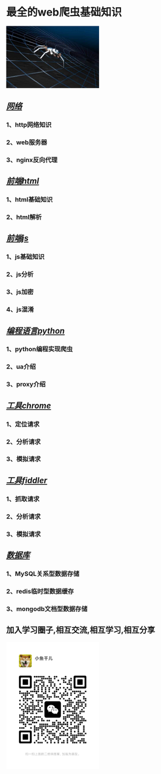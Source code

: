 # 最全的web爬虫基础知识

<img src="./image/spider.jpg" width="249"/>

## *[网络](https://github.com/nwaiting/spider-base/tree/master/http)*

### 1、http网络知识

### 2、web服务器

### 3、nginx反向代理

## *[前端html](https://github.com/nwaiting/spider-base/tree/master/html)*

### 1、html基础知识

### 2、html解析

## *[前端js](https://github.com/nwaiting/spider-base/tree/master/js)*

### 1、js基础知识

### 2、js分析

### 3、js加密

### 4、js混淆

## *[编程语言python](https://github.com/nwaiting/spider-base/tree/master/python)*

### 1、python编程实现爬虫

### 2、ua介绍

### 3、proxy介绍

## *[工具chrome](https://github.com/nwaiting/spider-base/tree/master/chrome)*

### 1、定位请求

### 2、分析请求

### 3、模拟请求

## *[工具fiddler](https://github.com/nwaiting/spider-base/tree/master/fiddler)*

### 1、抓取请求

### 2、分析请求

### 3、模拟请求

## *[数据库](https://github.com/nwaiting/spider-base/tree/master/database)*

### 1、MySQL关系型数据存储

### 2、redis临时型数据缓存

### 3、mongodb文档型数据存储



## 加入学习圈子,相互交流,相互学习,相互分享

<img src="./image/wx.png" width="249"/>
